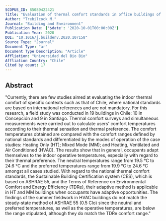 ```yaml
---
SCOPUS_ID: 85089422421
Title: "Evaluation of thermal comfort standards in office buildings of Chile: Thermal sensation and preference assessment"
Author: "Trebilcock M."
Journal: "Building and Environment"
Publication Date: {'$date': '2020-10-01T00:00:00Z'}
Publication Year: 2020
DOI: "10.1016/j.buildenv.2020.107158"
Source Type: "Journal"
Document Type: "ar"
Document Type Description: "Article"
Affliation: "Universidad del Bio Bio"
Affliation Country: "Chile"
Cited by count: 17
---
```


## Abstract
"Currently, there are few studies aimed at evaluating the indoor thermal comfort of specific contexts such as that of Chile, where national standards are based on international references and are not mandatory. For this research, a field study was conducted in 19 buildings in Chile: 10 in Concepción and 9 in Santiago. Thermal comfort surveys and simultaneous measurements were carried out to calculate users' comfort temperatures according to their thermal sensation and thermal preference. The comfort temperatures obtained are compared with the comfort ranges defined by national standards and differentiated by the modes of operation of the case studies: Heating Only (HT); Mixed Mode (MM); and Heating, Ventilated and Air Conditioned (HVAC). The results show that in general, occupants adapt themselves to the indoor operative temperatures, especially with regard to their thermal preference. The neutral temperatures range from 19.5 °C to 24.6 °C and the preferred temperatures range from 19.9 °C to 24.6 °C amongst all cases studied. With regard to the national thermal comfort standards, the Sustainable Building Certification system (CES), which is based on ASHRAE 55, and the Terms of Reference on Environmental Comfort and Energy Efficiency (TDRe), their adaptive method is applicable in HT and MM buildings when occupants have adaptive opportunities. The findings of the summer fieldwork in HVAC buildings do not match the steady-state method of ASHRAE 55 (0.5 Clo) since the neutral and preferred temperatures, as well as the operative temperatures, are below the range stipulated, although they do match the TDRe comfort range."
